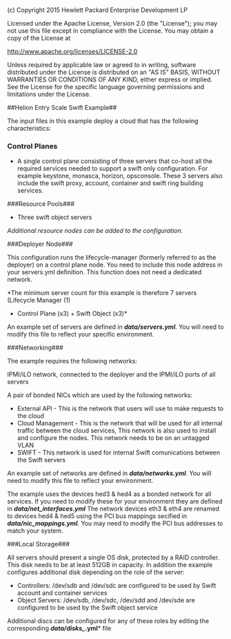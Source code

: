 
(c) Copyright 2015 Hewlett Packard Enterprise Development LP

Licensed under the Apache License, Version 2.0 (the "License"); you may
not use this file except in compliance with the License. You may obtain
a copy of the License at

http://www.apache.org/licenses/LICENSE-2.0

Unless required by applicable law or agreed to in writing, software
distributed under the License is distributed on an "AS IS" BASIS, WITHOUT
WARRANTIES OR CONDITIONS OF ANY KIND, either express or implied. See the
License for the specific language governing permissions and limitations
under the License.


##Helion Entry Scale Swift Example##

The input files in this example deploy a cloud that has the following characteristics:


### Control Planes ###

- A single control plane consisting of three servers that co-host all the required services
  needed to support a swift only configuration. For example keystone, monasca, horizon,
  opsconsole. These 3 servers also include the swift proxy, account, container and
  swift ring building services.

###Resource Pools###

- Three swift object servers


*Additional resource nodes can be added to the configuration.*


###Deployer Node###


This configuration runs the lifecycle-manager (formerly referred to as the deployer) on a
control plane node. You need to include this node address in your servers.yml definition.
This function does not need a dedicated network.

*The minimum server count for this example is therefore 7 servers (Lifecycle Manager (1)
+ Control Plane (x3) + Swift Object (x3)*

An example set of servers are defined in ***data/servers.yml***. You will need to modify
this file to reflect your specific environment.


###Networking###

The example requires the following networks:

IPMI/iLO network, connected to the deployer and the IPMI/iLO ports of all servers

A pair of bonded NICs which are used by the following networks:

- External API - This is the network that users will use to make requests to the cloud
- Cloud Management - This is the network that will be used for all internal traffic
  between the cloud services, This network is also used to install and configure the nodes.
  This network needs to be on an untagged VLAN
- SWIFT - This network is used for internal Swift comunications between the Swift servers

An example set of networks are defined in ***data/networks.yml***. You will need to
modify this file to reflect your environment.

The example uses the devices hed3 & hed4 as a bonded network for all services.
If you need to modify these for your environment they are defined in
***data/net_interfaces.yml*** The network devices eth3 & eth4 are renamed to devices
hed4 & hed5 using the PCI bus mappings secified in  ***data/nic_mappings.yml***.
You may need to modify the PCI bus addresses to match your system.

###Local Storage###

All servers should present a single OS disk, protected by a RAID controller. This
disk needs to be at least 512GB in capacity. In addition the example configures
additional disk depending on the role of the server:

- Controllers:  /dev/sdb and /dev/sdc are configured to be used by Swift account
  and container services
- Object Servers:  /dev/sdb, /dev/sdc, /dev/sdd and /dev/sde are configured to be
  used by the Swift object service

Additional discs can be configured for any of these roles by editing the corresponding
***data/disks_*.yml*** file

